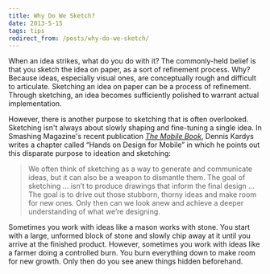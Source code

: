 ```yaml
---
title: Why Do We Sketch?
date: 2013-5-15
tags: tips
redirect_from: /posts/why-do-we-sketch/
---
```


When an idea strikes, what do you do with it? The commonly-held belief is that you sketch the idea on paper, as a sort of refinement process. Why? Because ideas, especially visual ones, are conceptually rough and difficult to articulate. Sketching an idea on paper can be a process of refinement. Through sketching, an idea becomes sufficiently polished to warrant actual implementation.

However, there is another purpose to sketching that is often overlooked. Sketching isn't always about slowly shaping and fine-tuning a single idea. In Smashing Magazine's recent publication *[The Mobile Book][1]*, Dennis Kardys writes a chapter called “Hands on Design for Mobile” in which he points out this disparate purpose to ideation and sketching:

> We often think of sketching as a way to generate and communicate ideas, but it can also be a weapon to dismantle them. The goal of sketching ... isn’t to produce drawings that inform the final design ... The goal is to drive out those stubborn, thorny ideas and make room for new ones. Only then can we look anew and achieve a deeper understanding of what we’re designing.

Sometimes you work with ideas like a mason works with stone. You start with a large, unformed block of stone and slowly chip away at it until you arrive at the finished product. However, sometimes you work with ideas like a farmer doing a controlled burn. You burn everything down to make room for new growth. Only then do you see anew things hidden beforehand.


[1]: http://www.the-mobile-book.com/